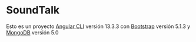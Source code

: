 # SoundTalk

Esto es un proyecto [Angular CLI](https://angular.io/) versión 13.3.3 con [Bootstrap](https://getbootstrap.com/) versión 5.1.3 y [MongoDB](https://www.mongodb.com/es) versión 5.0

## 
